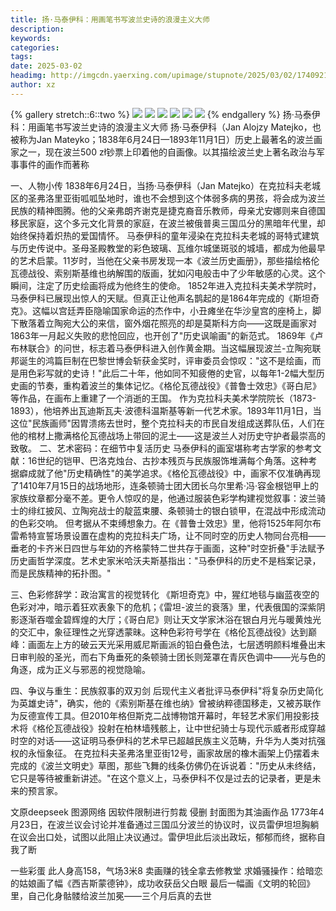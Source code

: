 ```yaml
---
title: 扬·马泰伊科：用画笔书写波兰史诗的浪漫主义大师
description: 
keywords: 
categories: 
tags: 
date: 2025-03-02
headimg: http://imgcdn.yaerxing.com/upimage/stupnote/2025/03/02/1740921735_9520682_2826.jpg
author: xz
---
```


{% gallery stretch::6::two %}
![](https://imgcdn.yaerxing.com/upimage/stupnote/2025/03/02/1740921735_9520682_2826.jpg)
![](https://imgcdn.yaerxing.com/upimage/stupnote/2025/03/02/1740921736_9520682_4336.jpg)
![](https://imgcdn.yaerxing.com/upimage/stupnote/2025/03/02/1740921738_9520682_9185.jpg)
![](https://imgcdn.yaerxing.com/upimage/stupnote/2025/03/02/1740921739_9520682_4741.jpg)
![](https://imgcdn.yaerxing.com/upimage/stupnote/2025/03/02/1740921741_9520682_8467.jpg)
![](https://imgcdn.yaerxing.com/upimage/stupnote/2025/03/02/1740921743_9520682_5113.jpg)
{% endgallery %}
扬·马泰伊科：用画笔书写波兰史诗的浪漫主义大师
扬·马泰伊科（Jan Alojzy Matejko，也被称为Jan Mateyko；1838年6月24日—1893年11月1日）历史上最著名的波兰画家之一，现在波兰500 zł钞票上印着他的自画像。以其描绘波兰史上著名政治与军事事件的画作而著称

一、人物小传
1838年6月24日，当扬·马泰伊科（Jan Matejko）在克拉科夫老城区的圣弗洛里亚街呱呱坠地时，谁也不会想到这个体弱多病的男孩，将会成为波兰民族的精神图腾。他的父亲弗朗齐谢克是捷克裔音乐教师，母亲尤安娜则来自德国移民家庭，这个多元文化背景的家庭，在波兰被俄普奥三国瓜分的黑暗年代里，却始终保持着炽热的爱国情怀。
马泰伊科的童年浸染在克拉科夫老城的哥特式建筑与历史传说中。圣母圣殿教堂的彩色玻璃、瓦维尔城堡斑驳的城墙，都成为他最早的艺术启蒙。11岁时，当他在父亲书房发现一本《波兰历史画册》，那些描绘格伦瓦德战役、索别斯基维也纳解围的版画，犹如闪电般击中了少年敏感的心灵。这个瞬间，注定了历史绘画将成为他终生的使命。
1852年进入克拉科夫美术学院时，马泰伊科已展现出惊人的天赋。但真正让他声名鹊起的是1864年完成的《斯坦奇克》。这幅以宫廷弄臣隐喻国家命运的杰作中，小丑瘫坐在华沙皇宫的座椅上，脚下散落着立陶宛大公的来信，窗外烟花照亮的却是莫斯科方向——这既是画家对1863年一月起义失败的悲怆回应，也开创了"历史讽喻画"的新范式。
1869年《卢布林联合》的问世，标志着马泰伊科进入创作黄金期。当这幅展现波兰-立陶宛联邦诞生的鸿篇巨制在巴黎世博会斩获金奖时，评审委员会惊叹："这不是绘画，而是用色彩写就的史诗！"此后二十年，他如同不知疲倦的史官，以每年1-2幅大型历史画的节奏，重构着波兰的集体记忆。《格伦瓦德战役》《普鲁士效忠》《哥白尼》等作品，在画布上重建了一个消逝的王国。
作为克拉科夫美术学院院长（1873-1893），他培养出瓦迪斯瓦夫·波德科温斯基等新一代艺术家。1893年11月1日，当这位"民族画师"因胃溃疡去世时，整个克拉科夫的市民自发组成送葬队伍，人们在他的棺材上撒满格伦瓦德战场上带回的泥土——这是波兰人对历史守护者最崇高的致敬。
二、艺术密码：在细节中复活历史
马泰伊科的画室堪称考古学家的参考文献：16世纪的铠甲、巴洛克烛台、古抄本残页与民族服饰堆满每个角落。这种考据癖成就了他"历史精确性"的美学追求。《格伦瓦德战役》中，画家不仅准确再现了1410年7月15日的战场地形，连条顿骑士团大团长乌尔里希·冯·容金根铠甲上的家族纹章都分毫不差。更令人惊叹的是，他通过服装色彩学构建视觉叙事：波兰骑士的绯红披风、立陶宛战士的靛蓝束腰、条顿骑士的银白锁甲，在混战中形成流动的色彩交响。
但考据从不束缚想象力。在《普鲁士效忠》里，他将1525年阿尔布雷希特宣誓场景设置在虚构的克拉科夫广场，让不同时空的历史人物同台亮相——垂老的卡齐米日四世与年幼的齐格蒙特二世共存于画面，这种"时空折叠"手法赋予历史画哲学深度。艺术史家米哈沃夫斯基指出："马泰伊科的历史不是档案记录，而是民族精神的拓扑图。"

三、色彩修辞学：政治寓言的视觉转化
《斯坦奇克》中，猩红地毯与幽蓝夜空的色彩对冲，暗示着狂欢表象下的危机；《雷坦-波兰的衰落》里，代表俄国的深紫阴影逐渐吞噬金碧辉煌的大厅；《哥白尼》则让天文学家沐浴在银白月光与暖黄烛光的交汇中，象征理性之光穿透蒙昧。这种色彩符号学在《格伦瓦德战役》达到巅峰：画面左上方的破云天光采用威尼斯画派的铅白叠色法，七层透明颜料堆叠出末日审判般的圣光，而右下角垂死的条顿骑士团长则笼罩在青灰色调中——光与色的角逐，成为正义与邪恶的视觉隐喻。

四、争议与重生：民族叙事的双刃剑
后现代主义者批评马泰伊科"将复杂历史简化为英雄史诗"，确实，他的《索别斯基在维也纳》曾被纳粹德国移走，又被苏联作为反德宣传工具。但2010年格但斯克二战博物馆开幕时，年轻艺术家们用投影技术将《格伦瓦德战役》投射在柏林墙残骸上，让中世纪骑士与现代示威者形成穿越时空的对话——这证明马泰伊科的艺术早已超越民族主义范畴，升华为人类对抗强权的永恒象征。
在克拉科夫圣弗洛里亚街12号，画家故居的橡木画架上仍摆着未完成的《波兰文明史》草图，那些飞舞的线条仿佛仍在诉说着："历史从未终结，它只是等待被重新讲述。"在这个意义上，马泰伊科不仅是过去的记录者，更是未来的预言家。

文原deepseek
图源网络 因软件限制进行剪裁 侵删
封面图为其油画作品
1773年4月23日，在波兰议会讨论并准备通过三国瓜分波兰的协议时，议员雷伊坦坦胸躺在议会出口处，试图以此阻止决议通过。雷伊坦此后淡出政坛，郁郁而终，据称自我了断

一些彩蛋
此人身高158，气场3米8
卖画赚的钱全拿去修教堂
求婚骚操作：给暗恋的姑娘画了幅《西吉斯蒙德钟》，成功收获岳父白眼
最后一幅画《文明的轮回》里，自己化身骷髅给波兰加冕——三个月后真的去世

